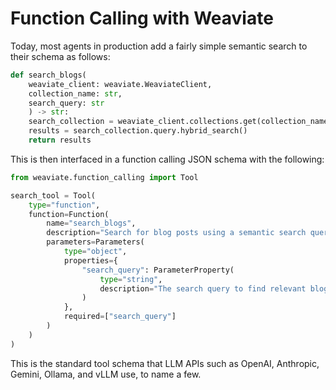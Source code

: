 # Function Calling with Weaviate

Today, most agents in production add a fairly simple semantic search to their schema as follows:
```python
def search_blogs(
    weaviate_client: weaviate.WeaviateClient,
    collection_name: str,
    search_query: str
    ) -> str:
    search_collection = weaviate_client.collections.get(collection_name)
    results = search_collection.query.hybrid_search()
    return results
```

This is then interfaced in a function calling JSON schema with the following:

```python
from weaviate.function_calling import Tool

search_tool = Tool(
    type="function",
    function=Function(
        name="search_blogs",
        description="Search for blog posts using a semantic search query",
        parameters=Parameters(
            type="object",
            properties={
                "search_query": ParameterProperty(
                    type="string",
                    description="The search query to find relevant blog posts"
                )
            },
            required=["search_query"]
        )
    )
)
```

This is the standard tool schema that LLM APIs such as OpenAI, Anthropic, Gemini, Ollama, and vLLM use, to name a few.